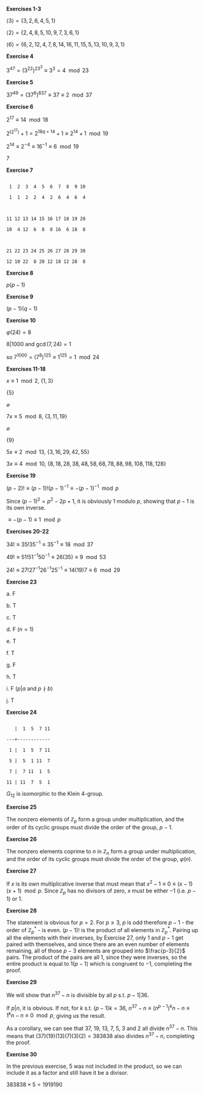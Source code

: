 **Exercises 1-3**

$\langle 3\rangle=\{3, 2, 6, 4, 5, 1\}$

$\langle 2\rangle=\{2, 4, 8, 5, 10, 9, 7, 3, 6, 1\}$

$\langle 6\rangle=\{6, 2, 12, 4, 7, 8, 14, 16, 11, 15, 5, 13, 10, 9, 3, 1\}$



**Exercise 4**

$3^{47}=(3^{22})^23^3\equiv3^3=4\mod 23$



**Exercise 5**

$37^{49}=(37^6)^837\equiv 37\equiv 2\mod 37$



**Exercise 6**

$2^{17}\equiv 14\mod 18$

$2^{(2^{17})}+1=2^{18q+14}+1\equiv2^{14}+1\mod 19$

$2^{14}\equiv2^{-4}\equiv16^{-1}\equiv6\mod 19$

7



**Exercise 7**

```

 1  2  3  4  5  6  7  8  9 10

 1  1  2  2  4  2  6  4  6  4

 

11 12 13 14 15 16 17 18 19 20

10  4 12  6  8  8 16  6 18  8

 

21 22 23 24 25 26 27 28 29 30

12 10 22  8 20 12 18 12 28  8

```



**Exercise 8**

$p(p-1)$



**Exercise 9**

$(p-1)(q-1)$



**Exercise 10**

$\varphi(24)=8$

$8|1000$ and $\gcd(7,24)=1$

so $7^{1000}=(7^8)^{125}\equiv1^125=1\mod 24$



**Exercises 11-18**

$x\equiv1\mod 2$, $\{1, 3\}$

$\{5\}$

$\varnothing$

$7x\equiv5\mod 8$, $\{3, 11, 19\}$

$\varnothing$

$\{9\}$

$5x\equiv2\mod 13$, $\{3, 16, 29, 42, 55\}$

$3x\equiv4\mod 10$, $\{8, 18, 28, 38, 48, 58, 68, 78, 88, 98, 108, 118, 128\}$



**Exercise 19**

$(p-2)!\equiv(p-1)!(p-1)^{-1}\equiv-(p-1)^{-1}\mod p$

Since $(p-1)^2=p^2-2p+1$, it is obviously $1$ modulo $p$, showing that $p-1$ is its own inverse.

$\equiv -(p-1)\equiv1\mod p$



**Exercises 20-22**

$34!\equiv35!35^{-1}\equiv35^{-1}\equiv18\mod 37$

$49!\equiv51!51^{-1}50^{-1}\equiv26(35)\equiv9\mod 53$

$24!\equiv27!27^{-1}26^{-1}25^{-1}\equiv14(19)7\equiv6\mod29$



**Exercise 23**

a. F

b. T

c. T

d. F ($n=1$)

e. T

f. T

g. F

h. T

i. F ($p|a$ and $p\nmid b$)

j. T 



**Exercise 24**

```

   |  1  5  7 11

---+------------

 1 |  1  5  7 11

 5 |  5  1 11  7

 7 |  7 11  1  5

11 | 11  7  5  1

```

$G_{12}$ is isomorphic to the Klein 4-group.



**Exercise 25**

The nonzero elements of $\mathbb{Z}_p$ form a group under multiplication, and the order of its cyclic groups must divide the order of the group, $p-1$.



**Exercise 26**

The nonzero elements coprime to $n$ in $\mathbb{Z}_n$ form a group under multiplication, and the order of its cyclic groups must divide the order of the group, $\varphi(n)$.



**Exercise 27**

If $x$ is its own multiplicative inverse that must mean that $x^2-1\equiv0\equiv(x-1)(x+1)\mod p$. Since $\mathbb{Z}_p$ has no divisors of zero, $x$ must be either $-1$ (i.e. $p-1$) or $1$.



**Exercise 28**

The statement is obvious for $p=2$. For $p\geq 3$, $p$ is odd therefore $p-1$ - the order of $\mathbb{Z}_p^*$ - is even. $(p-1)!$ is the product of all elements in $\mathbb{Z}_p^*$. Pairing up all the elements with their inverses, by Exercise 27, only $1$ and $p-1$ get paired with themselves, and since there are an even number of elements remaining, all of those $p-3$ elements are grouped into $\frac{p-3}{2}$ pairs. The product of the pairs are all $1$, since they were inverses, so the entire product is equal to $1(p-1)$ which is congruent to $-1$, completing the proof.



**Exercise 29**

We will show that $n^{37}-n$ is divisible by all $p$ s.t. $p-1|36$.

If $p|n$, it is obvious. If not, for $k$ s.t. $(p-1)k=36$, $n^{37}-n\equiv (n^{p-1})^kn-n\equiv1^kn-n\equiv0\mod p$, giving us the result.

As a corollary, we can see that $37$, $19$, $13$, $7$, $5$, $3$ and $2$ all divide $n^{37}-n$. This means that $(37)(19)(13)(7)(3)(2)=383838$ also divides $n^{37}-n$, completing the proof.



**Exercise 30**

In the previous exercise, 5 was not included in the product, so we can include it as a factor and still have it be a divisor.

$383838\times5=1919190$
